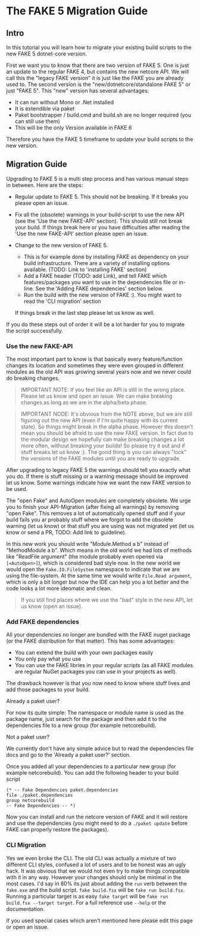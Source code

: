 # The FAKE 5 Migration Guide

## Intro

In this tutorial you will learn how to migrate your existing build scripts to the new FAKE 5 dotnet-core version.

First we want you to know that there are two version of FAKE 5. One is just an update to the regular FAKE 4, but contains the new netcore API.
We will call this the "legacy FAKE version" it is just like the FAKE you are already used to. The second version is the "new/dotnetcore/standalone FAKE 5" or just "FAKE 5".
This "new" version has several advantages:

* It can run without Mono or .Net installed
* It is extendible via paket
* Paket bootstrapper / build.cmd and build.sh are no longer required (you can still use them)
* This will be the only Version available in FAKE 6

Therefore you have the FAKE 5 timeframe to update your build scripts to the new version.

## Migration Guide

Upgrading to FAKE 5 is a multi step process and has various manual steps in between. Here are the steps:

- Regular update to FAKE 5. This should not be breaking. If it breaks you please open an issue.
- Fix all the (obsolete) warnings in your build-script to use the new API (see the 'Use the new FAKE-API' section).
  This should still not break your build. If things break here or you have difficulties after reading the 'Use the new FAKE-API' section
  please open an issue.
- Change to the new version of FAKE 5.
  
  - This is for example done by installing FAKE as dependency on your build infrastructure.
    There are a variety of installing options available. (TODO: Link to 'installing FAKE' section)
  - Add a FAKE header (TODO: add Link), and tell FAKE which features/packages you want to use in the dependencies file or in-line.
    See the 'Adding FAKE dependencies' section below.
  - Run the build with the new version of FAKE :). You might want to read the 'CLI migration' section
  
  If things break in the last step please let us know as well.

If you do these steps out of order it will be a lot harder for you to migrate the script successfully.

### Use the new FAKE-API

The most important part to know is that basically every feature/function changes its location and sometimes they were even grouped in different modules
as the old API was growing several years now and we never could do breaking changes.

> IMPORTANT NOTE: If you feel like an API is still in the wrong place. Please let us know and open an issue.
  We can make breaking changes as long as we are in the alpha/beta phase.

> IMPORTANT NODE: It's obvious from the NOTE above, but we are still figuring out the new API (even if I'm quite happy with its current state).
  So things might break in the alpha phase. However this doesn't mean you should be afraid to use the new FAKE version.
  In fact due to the modular design we hopefully can make breaking changes a lot more often, without breaking your builds!
  So please try it out and if stuff breaks let us know :).
  The good thing is you can always "lock" the versions of the FAKE modules until you are ready to upgrade.

After upgrading to legacy FAKE 5 the warnings should tell you exactly what you do. If there is stuff missing or a warning message should be improved let us know.
Some warnings indicate how we want the new FAKE version to be used.

The "open Fake" and AutoOpen modules are completely obsolete. 
We urge you to finish your API-Migration (after fixing all warnings) by removing "open Fake".
This removes a lot of automatically opened stuff and if your build fails you ar probably stuff where we forgot to add the obsolete warning (let us know) or that 
stuff you are using was not migrated yet (let us know or send a PR, TODO: Add link to guideline).

In this new work you should write "Module.Method a b" instead of "MethodModule a b". Which means in the old world we had lots of methods like
"ReadFile argument" (the module probably even opened via `[<AutoOpen>]`), which is considered bad style now.
In the new world we would open the `Fake.IO.FileSystem` namespace to indicate that we are using the file-system.
At the same time we would write `File.Read argument`, which is only a bit longer but now the IDE can help you a lot better and the code looks a lot more ideomatic and clean.

> If you still find places where we use the "bad" style in the new API, let us know (open an issue).


### Add FAKE dependencies

All your dependencies no longer are bundled with the FAKE nuget package (or the FAKE distribution for that matter). This has some advantages:
- You can extend the build with your own packages easily
- You only pay what you use
- You can use the FAKE libries in your regular scripts (as all FAKE modules are regular NuGet packages you can use in your projects as well).

The drawback however is that you now need to know where stuff lives and add those packages to your build.

 Already a paket user?

For now its quite simple: The namespace or module name is used as the package name, just search for the package and then
add it to the dependencies file to a new group (for example netcorebuild).

 Not a paket user?

We currently don't have any simple advice but to read the dependencies file docs and go to the 'Already a paket user?' section.

Once you added all your dependencies to a particular new group (for example netcorebuild). You can add the following header to your build script

    (* -- Fake Dependencies paket.dependencies
    file ./paket.dependencies
    group netcorebuild
    -- Fake Dependencies -- *)

Now you can install and run the netcore version of FAKE and it will restore and use the dependencies (you might need to do a `./paket update` before FAKE can properly restore the packages).

### CLI Migration

Yes we even broke the CLI. The old CLI was actually a mixture of two different CLI styles, confused a lot of users and to be honest was an ugly hack.
It was obvious that we would not even try to make things compatible with it in any way.
However your changes should only be minimal in the most cases. I'd say in 80% its just about adding the `run` verb between the `fake.exe` and the build script.
`fake build.fsx` will be `fake run build.fsx`. Running a particular target is as easy `fake target` will be `fake run build.fsx --target target`.
For a full reference use `--help` or the documentation.

If you used special cases which aren't mentioned here please edit this page or open an issue.

